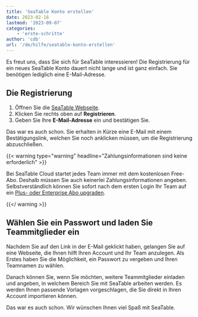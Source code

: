 ```yaml
---
title: 'SeaTable Konto erstellen'
date: 2023-02-16
lastmod: '2023-09-07'
categories:
    - 'erste-schritte'
author: 'cdb'
url: '/de/hilfe/seatable-konto-erstellen'
---
```


Es freut uns, dass Sie sich für SeaTable interessieren! Die Registrierung für ein neues SeaTable Konto dauert nicht lange und ist ganz einfach. Sie benötigen lediglich eine E-Mail-Adresse.

## Die Registrierung

1. Öffnen Sie die [SeaTable Webseite](https://seatable.io).
2. Klicken Sie rechts oben auf **Registrieren**.
3. Geben Sie Ihre **E-Mail-Adresse** ein und bestätigen Sie.

Das war es auch schon. Sie erhalten in Kürze eine E-Mail mit einem Bestätigungslink, welchen Sie noch anklicken müssen, um die Registrierung abzuschließen.

{{< warning type="warning" headline="Zahlungsinformationen sind keine erforderlich" >}}

Bei SeaTable Cloud startet jedes Team immer mit dem kostenlosen Free-Abo. Deshalb müssen Sie auch keinerlei Zahlungsinformationen angeben. Selbstverständlich können Sie sofort nach dem ersten Login Ihr Team auf ein [Plus- oder Enterprise Abo upgraden](https://seatable.io/docs/abo-abrechnung/plus-oder-enterprise-abonnement-buchen/).

{{</ warning >}}

## Wählen Sie ein Passwort und laden Sie Teammitglieder ein

Nachdem Sie auf den Link in der E-Mail geklickt haben, gelangen Sie auf eine Webseite, die Ihnen hilft Ihren Account und Ihr Team anzulegen. Als Erstes haben Sie die Möglichkeit, ein Passwort zu vergeben und Ihren Teamnamen zu wählen.

Danach können Sie, wenn Sie möchten, weitere Teammitglieder einladen und angeben, in welchem Bereich Sie mit SeaTable arbeiten werden. Es werden Ihnen passende Vorlagen vorgeschlagen, die Sie direkt in Ihren Account importieren können.

Das war es auch schon. Wir wünschen Ihnen viel Spaß mit SeaTable.
